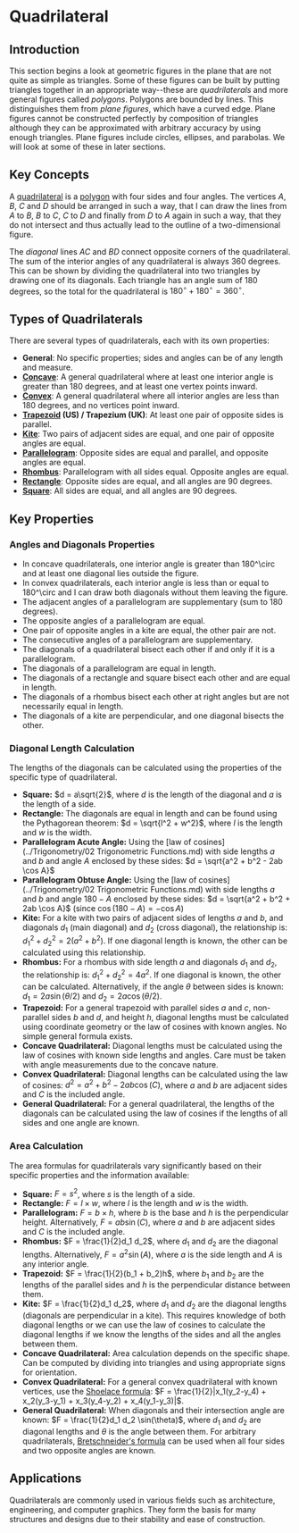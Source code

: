 # Quadrilateral

## Introduction

This section begins a look at geometric figures in the plane that are not quite as simple as triangles. Some of these figures can be built by putting triangles together in an appropriate way--these are _quadrilaterals_ and more general figures called _polygons_. Polygons are bounded by lines. This distinguishes them from _plane figures_, which have a curved edge. Plane figures cannot be constructed perfectly by composition of triangles although they can be approximated with arbitrary accuracy by using enough triangles. Plane figures include circles, ellipses, and parabolas. We will look at some of these in later sections.

## Key Concepts

A [quadrilateral](https://mathworld.wolfram.com/Quadrilateral.html/) is a [polygon](https://mathworld.wolfram.com/Polygon.html) with four sides and four angles. The vertices $A$, $B$, $C$ and $D$ should be arranged in such a way, that I can draw the lines from $A$ to $B$, $B$ to $C$, $C$ to $D$ and finally from $D$ to $A$ again in such a way, that they do not intersect and thus actually lead to the outline of a two-dimensional figure.

The _diagonal_ lines $AC$ and $BD$ connect opposite corners of the quadrilateral. The sum of the interior angles of any quadrilateral is always 360 degrees. This can be shown by dividing the quadrilateral into two triangles by drawing one of its diagonals. Each triangle has an angle sum of 180 degrees, so the total for the quadrilateral is $180^\circ + 180^\circ = 360^\circ$.

## Types of Quadrilaterals

There are several types of quadrilaterals, each with its own properties:

- **General**: No specific properties; sides and angles can be of any length and measure.
- **[Concave](https://mathworld.wolfram.com/ConcavePolygon.html)**: A general quadrilateral where at least one interior angle is greater than 180 degrees, and at least one vertex points inward.
- **[Convex](https://mathworld.wolfram.com/ConvexPolygon.html)**: A general quadrilateral where all interior angles are less than 180 degrees, and no vertices point inward.
- **[Trapezoid](https://mathworld.wolfram.com/Trapezoid.html) (US) / Trapezium (UK)**: At least one pair of opposite sides is parallel.
- **[Kite](https://mathworld.wolfram.com/Kite.html)**: Two pairs of adjacent sides are equal, and one pair of opposite angles are equal.
- **[Parallelogram](https://mathworld.wolfram.com/Parallelogram.html)**: Opposite sides are equal and parallel, and opposite angles are equal.
- **[Rhombus](https://mathworld.wolfram.com/Rhombus.html)**: Parallelogram with all sides equal. Opposite angles are equal.
- **[Rectangle](https://mathworld.wolfram.com/Rectangle.html)**: Opposite sides are equal, and all angles are 90 degrees.
- **[Square](https://mathworld.wolfram.com/Square.html)**: All sides are equal, and all angles are 90 degrees.

## Key Properties

### Angles and Diagonals Properties

- In concave quadrilaterals, one interior angle is greater than 180^\circ and at least one diagonal lies outside the figure.
- In convex quadrilaterals, each interior angle is less than or equal to 180^\circ and I can draw both diagonals without them leaving the figure.
- The adjacent angles of a parallelogram are supplementary (sum to 180 degrees).
- The opposite angles of a parallelogram are equal.
- One pair of opposite angles in a kite are equal, the other pair are not.
- The consecutive angles of a parallelogram are supplementary.
- The diagonals of a quadrilateral bisect each other if and only if it is a parallelogram.
- The diagonals of a parallelogram are equal in length.
- The diagonals of a rectangle and square bisect each other and are equal in length.
- The diagonals of a rhombus bisect each other at right angles but are not necessarily equal in length.
- The diagonals of a kite are perpendicular, and one diagonal bisects the other.

### Diagonal Length Calculation

The lengths of the diagonals can be calculated using the properties of the specific type of quadrilateral.

- **Square:** $d = a\sqrt{2}$, where $d$ is the length of the diagonal and $a$ is the length of a side.
- **Rectangle:** The diagonals are equal in length and can be found using the Pythagorean theorem: $d = \sqrt{l^2 + w^2}$, where $l$ is the length and $w$ is the width.
- **Parallelogram Acute Angle:**  Using the [law of cosines](../Trigonometry/02 Trigonometric Functions.md) with side lengths $a$ and $b$ and angle $A$ enclosed by these sides: $d = \sqrt{a^2 + b^2 - 2ab \cos A}$
- **Parallelogram Obtuse Angle:**  Using the [law of cosines](../Trigonometry/02 Trigonometric Functions.md) with side lengths $a$ and $b$ and angle $180 - A$ enclosed by these sides: $d = \sqrt{a^2 + b^2 + 2ab \cos A}$ (since $\cos (180 - A) = - \cos A$)
- **Kite:** For a kite with two pairs of adjacent sides of lengths $a$ and $b$, and diagonals $d_1$ (main diagonal) and $d_2$ (cross diagonal), the relationship is: $d_1^2 + d_2^2 = 2(a^2 + b^2)$. If one diagonal length is known, the other can be calculated using this relationship.
- **Rhombus:** For a rhombus with side length $a$ and diagonals $d_1$ and $d_2$, the relationship is: $d_1^2 + d_2^2 = 4a^2$. If one diagonal is known, the other can be calculated. Alternatively, if the angle $\theta$ between sides is known: $d_1 = 2a\sin(\theta/2)$ and $d_2 = 2a\cos(\theta/2)$.
- **Trapezoid:** For a general trapezoid with parallel sides $a$ and $c$, non-parallel sides $b$ and $d$, and height $h$, diagonal lengths must be calculated using coordinate geometry or the law of cosines with known angles. No simple general formula exists.
- **Concave Quadrilateral:** Diagonal lengths must be calculated using the law of cosines with known side lengths and angles. Care must be taken with angle measurements due to the concave nature.
- **Convex Quadrilateral:** Diagonal lengths can be calculated using the law of cosines: $d^2 = a^2 + b^2 - 2ab\cos(C)$, where $a$ and $b$ are adjacent sides and $C$ is the included angle.
- **General Quadrilateral:** For a general quadrilateral, the lengths of the diagonals can be calculated using the law of cosines if the lengths of all sides and one angle are known.

### Area Calculation

The area formulas for quadrilaterals vary significantly based on their specific properties and the information available:

- **Square:** $F = s^2$, where $s$ is the length of a side.
- **Rectangle:** $F = l \times w$, where $l$ is the length and $w$ is the width.
- **Parallelogram:** $F = b \times h$, where $b$ is the base and $h$ is the perpendicular height. Alternatively, $F = ab\sin(C)$, where $a$ and $b$ are adjacent sides and $C$ is the included angle.
- **Rhombus:** $F = \frac{1}{2}d_1 d_2$, where $d_1$ and $d_2$ are the diagonal lengths. Alternatively, $F = a^2\sin(A)$, where $a$ is the side length and $A$ is any interior angle.
- **Trapezoid:** $F = \frac{1}{2}(b_1 + b_2)h$, where $b_1$ and $b_2$ are the lengths of the parallel sides and $h$ is the perpendicular distance between them.
- **Kite:** $F = \frac{1}{2}d_1 d_2$, where $d_1$ and $d_2$ are the diagonal lengths (diagonals are perpendicular in a kite). This requires knowledge of both diagonal lengths or we can use the law of cosines to calculate the diagonal lengths if we know the lengths of the sides and all the angles between them.
- **Concave Quadrilateral:** Area calculation depends on the specific shape. Can be computed by dividing into triangles and using appropriate signs for orientation.
- **Convex Quadrilateral:** For a general convex quadrilateral with known vertices, use the [Shoelace formula](https://mathworld.wolfram.com/PolygonArea.html): $F = \frac{1}{2}|x_1(y_2-y_4) + x_2(y_3-y_1) + x_3(y_4-y_2) + x_4(y_1-y_3)|$.
- **General Quadrilateral:** When diagonals and their intersection angle are known: $F = \frac{1}{2}d_1 d_2 \sin(\theta)$, where $d_1$ and $d_2$ are diagonal lengths and $\theta$ is the angle between them. For arbitrary quadrilaterals, [Bretschneider's formula](https://mathworld.wolfram.com/BretschneidersFormula.html) can be used when all four sides and two opposite angles are known.

## Applications

Quadrilaterals are commonly used in various fields such as architecture, engineering, and computer graphics. They form the basis for many structures and designs due to their stability and ease of construction.
